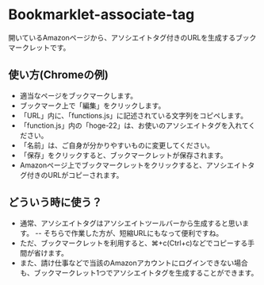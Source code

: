 # Bookmarklet-associate-tag
開いているAmazonページから、アソシエイトタグ付きのURLを生成するブックマークレットです。

## 使い方(Chromeの例)
- 適当なページをブックマークします。
- ブックマーク上で「編集」をクリックします。
- 「URL」内に、「functions.js」に記述されている文字列をコピペします。
- 「function.js」内の「hoge-22」は、お使いのアソシエイトタグを入れてください。
- 「名前」は、ご自身が分かりやすいものに変更してください。
- 「保存」をクリックすると、ブックマークレットが保存されます。
- Amazonページ上でブックマークレットをクリックすると、アソシエイトタグ付きのURLがコピーされます。

## どういう時に使う？
- 通常、アソシエイトタグはアソシエイトツールバーから生成すると思います。
-- そちらで作業した方が、短縮URLにもなって便利ですね。
- ただ、ブックマークレットを利用すると、⌘+c(Ctrl+c)などでコピーする手間が省けます。
- また、請け仕事などで当該のAmazonアカウントにログインできない場合も、ブックマークレット1つでアソシエイトタグを生成することができます。
